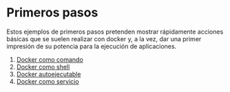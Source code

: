 # Primeros pasos

Estos ejemplos de primeros pasos pretenden mostrar rápidamente acciones básicas que se suelen realizar con docker y, a la vez, dar una primer impresión de su potencia para la ejecución de aplicaciones.	

1. [Docker como comando](01comando.md)
2. [Docker como shell](02shell.md)
3. [Docker autoejecutable](03autoejecutable.md)
4. [Docker como servicio](04servicio.md)
